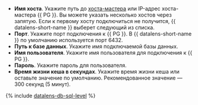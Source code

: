 * **Имя хоста**. Укажите путь до [хоста-мастера](https://www.postgresql.org/docs/16/runtime-config-replication.html#RUNTIME-CONFIG-REPLICATION-PRIMARY) или IP-адрес хоста-мастера {{ PG }}. Вы можете указать несколько хостов через запятую. Если к первому хосту подключиться не получится, {{ datalens-short-name }} выберет следующий из списка.
* **Порт**. Укажите порт подключения к {{ PG }}. В {{ datalens-short-name }} по умолчанию используется порт 6432.
* **Путь к базе данных**. Укажите имя подключаемой базы данных.
* **Имя пользователя**. Укажите имя пользователя для подключения к {{ PG }}.
* **Пароль**. Укажите пароль для пользователя.
* **Время жизни кеша в секундах**. Укажите время жизни кеша или оставьте значение по умолчанию. Рекомендованное значение — 300 секунд (5 минут).

{% include [datalens-db-sql-level](./datalens-db-connection-sql-level.md) %}
